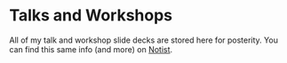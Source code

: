 # Talks and Workshops

All of my talk and workshop slide decks are stored here for posterity. You can find this same info (and more) on [Notist](https://noti.st/aarongustafson).
